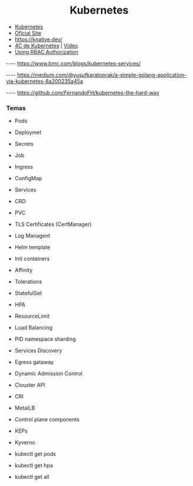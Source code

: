 <h1 align="center"> Kubernetes </b></h1>

- [Kubernetes](./Introduction_K8s.md) 
- [Oficial Site](https://kubernetes.io/) 
- https://knative.dev/
- [4C de Kubernetes](https://kubernetes.io/es/docs/concepts/security/overview/) | [Video](https://www.youtube.com/watch?v=5NT-UYms5sA)
- [Using RBAC Authorization](https://kubernetes.io/docs/reference/access-authn-authz/rbac/)

---- https://www.bmc.com/blogs/kubernetes-services/

---- https://medium.com/@yusufkaratoprak/a-simple-golang-application-via-kubernetes-8a200235a45a

---- https://github.com/FernandoFH/kubernetes-the-hard-way

### Temas 
- Pods 
- Deploymet 
- Secrets
- Job
- Ingress 
- ConfigMap 
- Services 
- CRD 
- PVC 
- TLS Certificates (CertManager)
- Log Managent 
- Helm template 
- Init containers 
- Affinity 
- Tolerations
- StatefulSet 
- HPA 
- ResourceLimit 
- Load Balancing 
- PID namespace sharding 
- Services Discovery 
- Egress gataway 
- Dynamic Admission Control 
- Clouster API 
- CRI 
- MetalLB 
- Control plane components
- KEPs
- Kyverno


- kubectl get pods
- kubectl get hpa
- kubectl get all 

